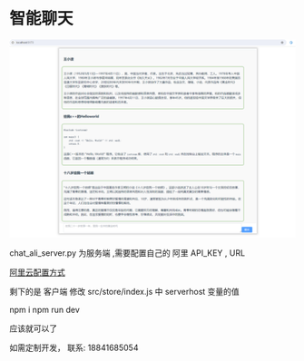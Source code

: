 # 智能聊天


![Example Image](example1.png)

chat_ali_server.py 为服务端  ,需要配置自己的 阿里 API_KEY , URL

[阿里云配置方式](https://help.aliyun.com/zh/dashscope/developer-reference/use-qwen-by-api?spm=5176.21213303.J_qCOwPWspKEuWcmp8qiZNQ.47.22d92f3d1kS6rM&scm=20140722.S_help@@%E6%96%87%E6%A1%A3@@2399481._.ID_help@@%E6%96%87%E6%A1%A3@@2399481-RL_%E5%8D%83%E9%97%AE-LOC_llm-OR_ser-V_3-RE_new2@@cardOld-P0_1)



剩下的是 客户端 修改 src/store/index.js 中 serverhost 变量的值

npm i 
npm run dev


应该就可以了

如需定制开发， 联系: 18841685054


